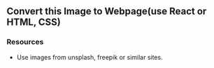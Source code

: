 ## Convert this Image to Webpage(use React or HTML, CSS)

### Resources 

* Use images from unsplash, freepik or similar sites.
